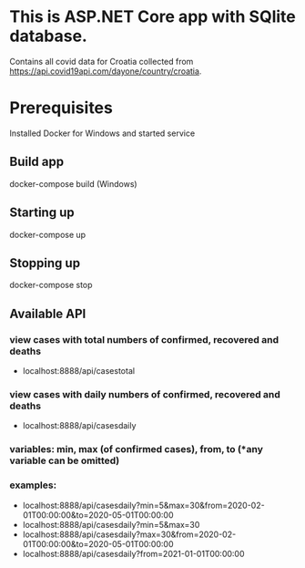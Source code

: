 ﻿# This is ASP.NET Core app with SQlite database. 

Contains all covid data for Croatia collected from https://api.covid19api.com/dayone/country/croatia.

# Prerequisites

Installed Docker for Windows and started service

## Build app

docker-compose build (Windows)

## Starting up

docker-compose up

## Stopping up

docker-compose stop

## Available API

### view cases with total numbers of confirmed, recovered and deaths
- localhost:8888/api/casestotal
### view cases with daily numbers of confirmed, recovered and deaths
- localhost:8888/api/casesdaily
### variables: min, max (of confirmed cases), from, to (*any variable can be omitted)
### examples: 
- localhost:8888/api/casesdaily?min=5&max=30&from=2020-02-01T00:00:00&to=2020-05-01T00:00:00
- localhost:8888/api/casesdaily?min=5&max=30
- localhost:8888/api/casesdaily?max=30&from=2020-02-01T00:00:00&to=2020-05-01T00:00:00
- localhost:8888/api/casesdaily?from=2021-01-01T00:00:00

